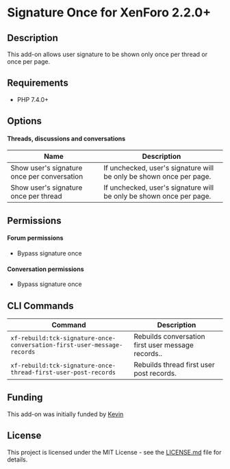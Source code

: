 Signature Once for XenForo 2.2.0+
=================================

Description
-----------

This add-on allows user signature to be shown only once per thread or once per page.

Requirements
------------

- PHP 7.4.0+

Options
-------

#### Threads, discussions and conversations

| Name | Description |
|---|---|
| Show user's signature once per conversation | If unchecked, user's signature will be only be shown once per page. |
| Show user's signature once per thread | If unchecked, user's signature will be only be shown once per page. |

Permissions
-----------

#### Forum permissions

- Bypass signature once

#### Conversation permissions

- Bypass signature once

CLI Commands
------------

| Command | Description |
|---|---|
| `xf-rebuild:tck-signature-once-conversation-first-user-message-records` | Rebuilds conversation first user message records.. |
| `xf-rebuild:tck-signature-once-thread-first-user-post-records` | Rebuilds thread first user post records. |

Funding
-------

This add-on was initially funded by [Kevin](https://xenforo.com/community/members/21/)

License
-------

This project is licensed under the MIT License - see the [LICENSE.md](https://github.com/ticktackk/SignatureOnceForXF2/blob/master/LICENSE.md) file for details.